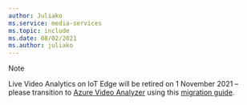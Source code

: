 ```yaml
---
author: Juliako
ms.service: media-services
ms.topic: include
ms.date: 08/02/2021
ms.author: juliako
---
```


> [!NOTE]
> Live Video Analytics on IoT Edge will be retired on 1 November 2021 – please transition to [Azure Video Analyzer](../../../azure-video-analyzer/video-analyzer-docs/pipeline.md) using this [migration guide](../media-services/live-video-analytics-edge/migrate-to-azure-video-analyzer.md).

